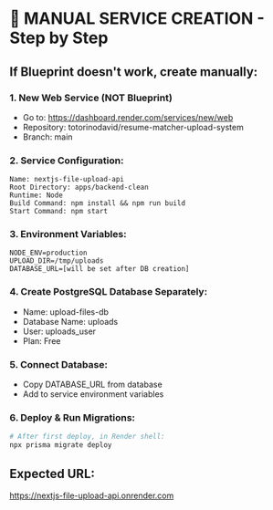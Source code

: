 # 🚀 MANUAL SERVICE CREATION - Step by Step

## If Blueprint doesn't work, create manually:

### 1. New Web Service (NOT Blueprint)
- Go to: https://dashboard.render.com/services/new/web
- Repository: totorinodavid/resume-matcher-upload-system
- Branch: main

### 2. Service Configuration:
```
Name: nextjs-file-upload-api
Root Directory: apps/backend-clean
Runtime: Node
Build Command: npm install && npm run build
Start Command: npm start
```

### 3. Environment Variables:
```
NODE_ENV=production
UPLOAD_DIR=/tmp/uploads
DATABASE_URL=[will be set after DB creation]
```

### 4. Create PostgreSQL Database Separately:
- Name: upload-files-db
- Database Name: uploads
- User: uploads_user
- Plan: Free

### 5. Connect Database:
- Copy DATABASE_URL from database
- Add to service environment variables

### 6. Deploy & Run Migrations:
```bash
# After first deploy, in Render shell:
npx prisma migrate deploy
```

## Expected URL:
https://nextjs-file-upload-api.onrender.com
